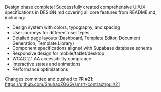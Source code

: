 Design phase complete! Successfully created comprehensive UI/UX specifications in DESIGN.md covering all core features from README.md, including:

- Design system with colors, typography, and spacing
- User journeys for different user types
- Detailed page layouts (Dashboard, Template Editor, Document Generation, Template Library)
- Component specifications aligned with Supabase database schema
- Responsive design for mobile/tablet/desktop
- WCAG 2.1 AA accessibility compliance
- Interactive states and animations
- Performance optimizations

Changes committed and pushed to PR #21: https://github.com/ShuhaoZQGG/smart-contract/pull/21
